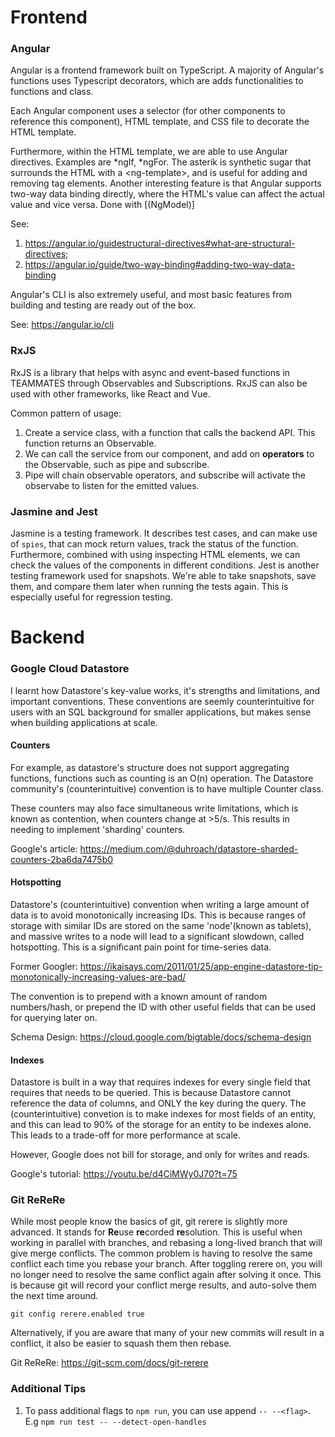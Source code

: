 # Frontend
### Angular
Angular is a frontend framework built on TypeScript. A majority of Angular's functions uses Typescript decorators, which are adds functionalities to functions and class.

Each Angular component uses a selector (for other components to reference this component), HTML template, and CSS file to decorate the HTML template.

Furthermore, within the HTML template, we are able to use Angular directives. Examples are *ngIf, *ngFor. The asterik is synthetic sugar that surrounds the HTML with a \<ng-template>, and is useful for adding and removing tag elements. Another interesting feature is that Angular supports two-way data binding directly, where the HTML's value can affect the actual value and vice versa. Done with [(NgModel)]

See: 
1. https://angular.io/guidestructural-directives#what-are-structural-directives;
2. https://angular.io/guide/two-way-binding#adding-two-way-data-binding


Angular's CLI is also extremely useful, and most basic features from building and testing are ready out of the box. 

See: https://angular.io/cli

### RxJS
RxJS is a library that helps with async and event-based functions in TEAMMATES through Observables and Subscriptions. RxJS can also be used with other frameworks, like React and Vue. 

Common pattern of usage:
1. Create a service class, with a function that calls the backend API. This function returns an Observable.
2. We can call the service from our component, and add on <b>operators</b> to the Observable, such as pipe and subscribe.
3. Pipe will chain observable operators, and subscribe will activate the observabe to listen for the emitted values.

### Jasmine and Jest
Jasmine is a testing framework. It describes test cases, and can make use of `spies`, that can mock return values, track the status of the function. Furthermore, combined with using inspecting HTML elements, we can check the values of the components in different conditions.
Jest is another testing framework used for snapshots. We're able to take snapshots, save them, and compare them later when running the tests again. This is especially useful for regression testing.

# Backend
### Google Cloud Datastore
I learnt how Datastore's key-value works, it's strengths and limitations, and important conventions. These conventions are seemly counterintuitive for users with an SQL background for smaller applications, but makes sense when building applications at scale.

#### Counters
For example, as datastore's structure does not support aggregating functions, functions such as counting is an O(n) operation. The Datastore community's (counterintuitive) convention is to have multiple Counter class. 

These counters may also face simultaneous write limitations, which is known as contention, when counters change at >5/s. This results in needing to implement 'sharding' counters.

Google's article: https://medium.com/@duhroach/datastore-sharded-counters-2ba6da7475b0

#### Hotspotting
Datastore's (counterintuitive) convention when writing a large amount of data is to avoid monotonically increasing IDs. This is because ranges of storage with similar IDs are stored on the same 'node'(known as tablets), and massive writes to a node will lead to a significant slowdown, called hotspotting. This is a significant pain point for time-series data. 

Former Googler: https://ikaisays.com/2011/01/25/app-engine-datastore-tip-monotonically-increasing-values-are-bad/

The convention is to prepend with a known amount of random numbers/hash, or prepend the ID with other useful fields that can be used for querying later on.

Schema Design: https://cloud.google.com/bigtable/docs/schema-design
#### Indexes
Datastore is built in a way that requires indexes for every single field that requires that needs to be queried. This is because Datastore cannot reference the data of columns, and ONLY the key during the query. The (counterintuitive) convetion is to make indexes for most fields of an entity, and this can lead to 90% of the storage for an entity to be indexes alone. This leads to a trade-off for more performance at scale. 

However, Google does not bill for storage, and only for writes and reads.

Google's tutorial: https://youtu.be/d4CiMWy0J70?t=75

### Git ReReRe
While most people know the basics of git, git rerere is slightly more advanced. It stands for <b>Re</b>use <b>re</b>corded <b>re</b>solution.
This is useful when working in parallel with branches, and rebasing a long-lived branch that will give merge conflicts. 
The common problem is having to resolve the same conflict each time you rebase your branch. After toggling rerere on, 
you will no longer need to resolve the same conflict again after solving it once. This is because git will record your conflict merge results, 
and auto-solve them the next time around.

`git config rerere.enabled true`

Alternatively, if you are aware that many of your new commits will result in a conflict, it also be easier to squash them then rebase.

Git ReReRe: https://git-scm.com/docs/git-rerere

### Additional Tips
1. To pass additional flags to `npm run`, you can use append `-- --<flag>`. E.g `npm run test -- --detect-open-handles`